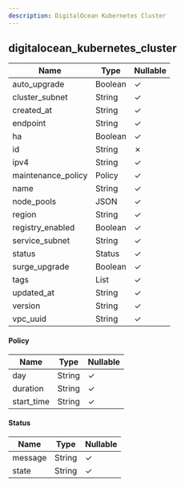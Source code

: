 ```yaml
---
description: DigitalOcean Kubernetes Cluster
---
```

digitalocean_kubernetes_cluster
-------------------------------

| **Name**           | **Type**     | **Nullable** |
| ------------------ | ------------ | ------------ |
| auto_upgrade       | Boolean      | &check;      |
| cluster_subnet     | String       | &check;      |
| created_at         | String       | &check;      |
| endpoint           | String       | &check;      |
| ha                 | Boolean      | &check;      |
| id                 | String       | &cross;      |
| ipv4               | String       | &check;      |
| maintenance_policy | Policy       | &check;      |
| name               | String       | &check;      |
| node_pools         | JSON         | &check;      |
| region             | String       | &check;      |
| registry_enabled   | Boolean      | &check;      |
| service_subnet     | String       | &check;      |
| status             | Status       | &check;      |
| surge_upgrade      | Boolean      | &check;      |
| tags               | List<String> | &check;      |
| updated_at         | String       | &check;      |
| version            | String       | &check;      |
| vpc_uuid           | String       | &check;      |

#### Policy
| **Name**   | **Type** | **Nullable** |
| ---------- | -------- | ------------ |
| day        | String   | &check;      |
| duration   | String   | &check;      |
| start_time | String   | &check;      |

#### Status
| **Name** | **Type** | **Nullable** |
| -------- | -------- | ------------ |
| message  | String   | &check;      |
| state    | String   | &check;      |

